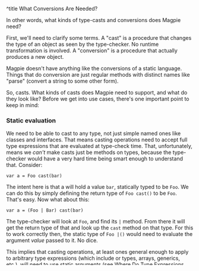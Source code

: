 ^title What Conversions Are Needed?

In other words, what kinds of type-casts and conversions does Magpie need?

First, we'll need to clarify some terms. A "cast" is a procedure that changes the type of an object as seen by the type-checker. No runtime transformation is involved. A "conversion" is a procedure that actually produces a new object. 

Magpie doesn't have anything like the conversions of a static language. Things that do conversion are just regular methods with distinct names like "parse" (convert a string to some other form).

So, casts. What kinds of casts does Magpie need to support, and what do they look like? Before we get into use cases, there's one important point to keep in mind:

### Static evaluation

We need to be able to cast to any type, not just simple named ones like classes
and interfaces. That means casting operations need to accept full type
expressions that are evaluated at type-check time. That, unfortunately, means we
*can't* make casts just be methods on types, because the type-checker would have
a very hard time being smart enough to understand that. Consider:

    var a = Foo cast(bar)

The intent here is that a will hold a value `bar`, statically typed to be `Foo`. We can do this by simply defining the return type of `Foo cast()` to be `Foo`. That's easy. Now what about this:

    var a = (Foo | Bar) cast(bar)

The type-checker will look at `Foo`, and find its `|` method. From there it will get the return type of that and look up the `cast` method on that type. For this to work correctly then, the static type of `Foo |()` would need to evaluate the argument *value* passed to it. No dice.

This implies that casting operations, at least ones general enough to apply to arbitrary type expressions (which include or types, arrays, generics, etc.), will need to use static arguments (see [Where Do Type Expressions Appear?](where-do-type-expressions-appear.html]).

### Use cases

Back to the actual use cases for casting. There are a few use cases I can think of:

#### 1. A widening cast

This loosens the inferred type of an expression. By nature it will always
succeed. The main use case for this is since we don't allow variables to change
type (which is necessary to address another issue), it may be important to have
a variable's type be wider than what's directly inferred from its initializer.
For example:

    var a = 123
    a = "hi" // error

But if we could widen `a`'s type at the point of initialization to allow
`String`s, that would be fine:

    var a = 123 widen[Int | String]
    a = "hi" // ok now, no type change

If widening variable types is the only use case for widening casts, we could consider rolling this into variable declaration syntax:

    var a Int | String = 123

There is at least one other use case, though: field initializers. For now, let's leave off any special syntax since this should hopefully not be needed frequently anyway.

#### 2. An unsafe cast

In the implementation of certain low-level type-related methods, or in other weird places, you may just need to straight up lie to the type-checker. For example, if you've deserialized an object and are sure that it does match a certain type, it's valid to just do an unsafe cast to tell the type-checker what you already know.

The syntax for this should highlight its unsafety. Something like:

    var a = foo unsafeCast![Bar]

#### 3. An asserted downcast

This is the common case where you're downcasting an object and you're quite certain the cast will succeed. Although I hope to minimize places where you need this, there's still cases where you get an `Object` but you know it's *really* a `Foo`.

The desired behavior is "check the type and if it isn't what I expect, blow up". More specifically, it will likely throw an exception. This is what doing a cast in a C# or Java does. In Magpie:

    var a = someObj cast[Foo | Bar]

#### 4. A potential downcast

Finally, the most common case: a downcast where you're not sure if it will
succeed or not. The desired behavior is "if it's this type, do this". More
specifically, it will return a value whose type is the desired type or
`Nothing`. At runtime, it will do the type test and return the original value on
success and nothing on failure. This plays nicely with `let`:

    let b = a as[Foo] then
        ...
    end

#### 5. A Duck-typed cast

There's one other use case I've thought of. In situations like mocking or testing, it's sometimes nice to be able to pass in an object as some type when the actual object is an unrelated type. `as` and `cast` will use nominal rules for compatibility (i.e. the object must be in the class hierarchy to succeed). 

For mocking, it would be nice to have looser structural compatibility. This basically lets you duck type any type and takes advantage of Magpie's dynamic core. We'll call this "masquerading". An object of one concrete type can masquerade as another unrelated type as long as its methods are compatible. It looks like:

    var a = someObj masqueradeAs[Foo] // returns Foo | Nothing
    var b = someObj masqueradeCast[Foo] // returns Foo
